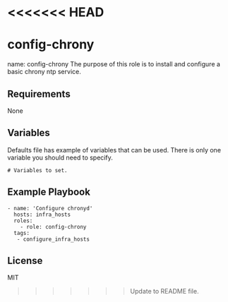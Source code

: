 <<<<<<< HEAD
=======
config-chrony
==============

name: config-chrony
The purpose of this role is to install and configure a basic chrony ntp service. 

Requirements
------------

None

Variables
------------------

Defaults file has example of variables that can be used. There is only one variable you should need to specify.

```
# Variables to set.

```
Example Playbook
----------------
    - name: 'Configure chronyd'
      hosts: infra_hosts
      roles:
        - role: config-chrony
      tags: 
       - configure_infra_hosts


License
-------

MIT

>>>>>>> Update to README file.
